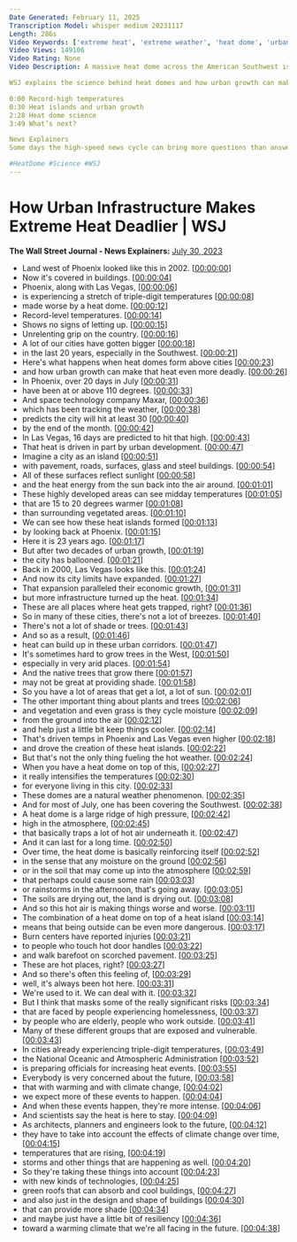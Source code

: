 ```yaml
---
Date Generated: February 11, 2025
Transcription Model: whisper medium 20231117
Length: 286s
Video Keywords: ['extreme heat', 'extreme weather', 'heat dome', 'urban growth', 'growing cities', 'wsj', 'wsj explains', 'extreme heat dealier', 'american southwest', 'las vegas', 'las vegas weather', 'phoenix', 'phoenix heat', 'las vegas news', 'phoenix weather', 'maxar satellite', 'maxar technologies', 'maxar stock', 'heat island', 'heat dome on heat island', 'heat dome map', 'heat dome 2023', 'heat dome us', 'heat island effect', 'heat island nyc', 'heat island map', 'triple digit temperatures', 'record level temperature', 'heat wave', 'scnc']
Video Views: 149106
Video Rating: None
Video Description: A massive heat dome across the American Southwest is driving temperatures in Phoenix and Las Vegas to record triple-digit highs. New Maxar satellite photos show how the growth of these large cities is contributing to the extreme weather. The combination of a heat dome on top of a heat island means being outside can be even more dangerous.

WSJ explains the science behind heat domes and how urban growth can make that heat even more deadly.

0:00 Record-high temperatures
0:30 Heat islands and urban growth
2:28 Heat dome science
3:49 What’s next?

News Explainers
Some days the high-speed news cycle can bring more questions than answers. WSJ’s news explainers break down the day's biggest stories into bite-size pieces to help you make sense of the news.

#HeatDome #Science #WSJ
---
```


# How Urban Infrastructure Makes Extreme Heat Deadlier | WSJ
**The Wall Street Journal - News Explainers:** [July 30, 2023](https://www.youtube.com/watch?v=Jv6eVvLI4fg)
*  Land west of Phoenix looked like this in 2002. [[00:00:00](https://www.youtube.com/watch?v=Jv6eVvLI4fg&t=0.0s)]
*  Now it's covered in buildings. [[00:00:04](https://www.youtube.com/watch?v=Jv6eVvLI4fg&t=4.44s)]
*  Phoenix, along with Las Vegas, [[00:00:06](https://www.youtube.com/watch?v=Jv6eVvLI4fg&t=6.88s)]
*  is experiencing a stretch of triple-digit temperatures [[00:00:08](https://www.youtube.com/watch?v=Jv6eVvLI4fg&t=8.84s)]
*  made worse by a heat dome. [[00:00:12](https://www.youtube.com/watch?v=Jv6eVvLI4fg&t=12.120000000000001s)]
*  Record-level temperatures. [[00:00:14](https://www.youtube.com/watch?v=Jv6eVvLI4fg&t=14.040000000000001s)]
*  Shows no signs of letting up. [[00:00:15](https://www.youtube.com/watch?v=Jv6eVvLI4fg&t=15.32s)]
*  Unrelenting grip on the country. [[00:00:16](https://www.youtube.com/watch?v=Jv6eVvLI4fg&t=16.96s)]
*  A lot of our cities have gotten bigger [[00:00:18](https://www.youtube.com/watch?v=Jv6eVvLI4fg&t=18.92s)]
*  in the last 20 years, especially in the Southwest. [[00:00:21](https://www.youtube.com/watch?v=Jv6eVvLI4fg&t=21.2s)]
*  Here's what happens when heat domes form above cities [[00:00:23](https://www.youtube.com/watch?v=Jv6eVvLI4fg&t=23.400000000000002s)]
*  and how urban growth can make that heat even more deadly. [[00:00:26](https://www.youtube.com/watch?v=Jv6eVvLI4fg&t=26.28s)]
*  In Phoenix, over 20 days in July [[00:00:31](https://www.youtube.com/watch?v=Jv6eVvLI4fg&t=31.240000000000002s)]
*  have been at or above 110 degrees. [[00:00:33](https://www.youtube.com/watch?v=Jv6eVvLI4fg&t=33.36s)]
*  And space technology company Maxar, [[00:00:36](https://www.youtube.com/watch?v=Jv6eVvLI4fg&t=36.36s)]
*  which has been tracking the weather, [[00:00:38](https://www.youtube.com/watch?v=Jv6eVvLI4fg&t=38.52s)]
*  predicts the city will hit at least 30 [[00:00:40](https://www.youtube.com/watch?v=Jv6eVvLI4fg&t=40.0s)]
*  by the end of the month. [[00:00:42](https://www.youtube.com/watch?v=Jv6eVvLI4fg&t=42.0s)]
*  In Las Vegas, 16 days are predicted to hit that high. [[00:00:43](https://www.youtube.com/watch?v=Jv6eVvLI4fg&t=43.68000000000001s)]
*  That heat is driven in part by urban development. [[00:00:47](https://www.youtube.com/watch?v=Jv6eVvLI4fg&t=47.88s)]
*  Imagine a city as an island [[00:00:51](https://www.youtube.com/watch?v=Jv6eVvLI4fg&t=51.44s)]
*  with pavement, roads, surfaces, glass and steel buildings. [[00:00:54](https://www.youtube.com/watch?v=Jv6eVvLI4fg&t=54.04s)]
*  All of these surfaces reflect sunlight [[00:00:58](https://www.youtube.com/watch?v=Jv6eVvLI4fg&t=58.64s)]
*  and the heat energy from the sun back into the air around. [[00:01:01](https://www.youtube.com/watch?v=Jv6eVvLI4fg&t=61.44s)]
*  These highly developed areas can see midday temperatures [[00:01:05](https://www.youtube.com/watch?v=Jv6eVvLI4fg&t=65.24s)]
*  that are 15 to 20 degrees warmer [[00:01:08](https://www.youtube.com/watch?v=Jv6eVvLI4fg&t=68.4s)]
*  than surrounding vegetated areas. [[00:01:10](https://www.youtube.com/watch?v=Jv6eVvLI4fg&t=70.72s)]
*  We can see how these heat islands formed [[00:01:13](https://www.youtube.com/watch?v=Jv6eVvLI4fg&t=73.48s)]
*  by looking back at Phoenix. [[00:01:15](https://www.youtube.com/watch?v=Jv6eVvLI4fg&t=75.4s)]
*  Here it is 23 years ago. [[00:01:17](https://www.youtube.com/watch?v=Jv6eVvLI4fg&t=77.12s)]
*  But after two decades of urban growth, [[00:01:19](https://www.youtube.com/watch?v=Jv6eVvLI4fg&t=79.44s)]
*  the city has ballooned. [[00:01:21](https://www.youtube.com/watch?v=Jv6eVvLI4fg&t=81.48s)]
*  Back in 2000, Las Vegas looks like this. [[00:01:24](https://www.youtube.com/watch?v=Jv6eVvLI4fg&t=84.0s)]
*  And now its city limits have expanded. [[00:01:27](https://www.youtube.com/watch?v=Jv6eVvLI4fg&t=87.8s)]
*  That expansion paralleled their economic growth, [[00:01:31](https://www.youtube.com/watch?v=Jv6eVvLI4fg&t=91.24s)]
*  but more infrastructure turned up the heat. [[00:01:34](https://www.youtube.com/watch?v=Jv6eVvLI4fg&t=94.16s)]
*  These are all places where heat gets trapped, right? [[00:01:36](https://www.youtube.com/watch?v=Jv6eVvLI4fg&t=96.64s)]
*  So in many of these cities, there's not a lot of breezes. [[00:01:40](https://www.youtube.com/watch?v=Jv6eVvLI4fg&t=100.2s)]
*  There's not a lot of shade or trees. [[00:01:43](https://www.youtube.com/watch?v=Jv6eVvLI4fg&t=103.76s)]
*  And so as a result, [[00:01:46](https://www.youtube.com/watch?v=Jv6eVvLI4fg&t=106.24000000000001s)]
*  heat can build up in these urban corridors. [[00:01:47](https://www.youtube.com/watch?v=Jv6eVvLI4fg&t=107.56s)]
*  It's sometimes hard to grow trees in the West, [[00:01:50](https://www.youtube.com/watch?v=Jv6eVvLI4fg&t=110.60000000000001s)]
*  especially in very arid places. [[00:01:54](https://www.youtube.com/watch?v=Jv6eVvLI4fg&t=114.72s)]
*  And the native trees that grow there [[00:01:57](https://www.youtube.com/watch?v=Jv6eVvLI4fg&t=117.16s)]
*  may not be great at providing shade. [[00:01:58](https://www.youtube.com/watch?v=Jv6eVvLI4fg&t=118.88s)]
*  So you have a lot of areas that get a lot, a lot of sun. [[00:02:01](https://www.youtube.com/watch?v=Jv6eVvLI4fg&t=121.32000000000001s)]
*  The other important thing about plants and trees [[00:02:06](https://www.youtube.com/watch?v=Jv6eVvLI4fg&t=126.16s)]
*  and vegetation and even grass is they cycle moisture [[00:02:09](https://www.youtube.com/watch?v=Jv6eVvLI4fg&t=129.44s)]
*  from the ground into the air [[00:02:12](https://www.youtube.com/watch?v=Jv6eVvLI4fg&t=132.68s)]
*  and help just a little bit keep things cooler. [[00:02:14](https://www.youtube.com/watch?v=Jv6eVvLI4fg&t=134.76s)]
*  That's driven temps in Phoenix and Las Vegas even higher [[00:02:18](https://www.youtube.com/watch?v=Jv6eVvLI4fg&t=138.32s)]
*  and drove the creation of these heat islands. [[00:02:22](https://www.youtube.com/watch?v=Jv6eVvLI4fg&t=142.16s)]
*  But that's not the only thing fueling the hot weather. [[00:02:24](https://www.youtube.com/watch?v=Jv6eVvLI4fg&t=144.72s)]
*  When you have a heat dome on top of this, [[00:02:27](https://www.youtube.com/watch?v=Jv6eVvLI4fg&t=147.95999999999998s)]
*  it really intensifies the temperatures [[00:02:30](https://www.youtube.com/watch?v=Jv6eVvLI4fg&t=150.72s)]
*  for everyone living in this city. [[00:02:33](https://www.youtube.com/watch?v=Jv6eVvLI4fg&t=153.44s)]
*  These domes are a natural weather phenomenon. [[00:02:35](https://www.youtube.com/watch?v=Jv6eVvLI4fg&t=155.68s)]
*  And for most of July, one has been covering the Southwest. [[00:02:38](https://www.youtube.com/watch?v=Jv6eVvLI4fg&t=158.24s)]
*  A heat dome is a large ridge of high pressure, [[00:02:42](https://www.youtube.com/watch?v=Jv6eVvLI4fg&t=162.04s)]
*  high in the atmosphere, [[00:02:45](https://www.youtube.com/watch?v=Jv6eVvLI4fg&t=165.6s)]
*  that basically traps a lot of hot air underneath it. [[00:02:47](https://www.youtube.com/watch?v=Jv6eVvLI4fg&t=167.16s)]
*  And it can last for a long time. [[00:02:50](https://www.youtube.com/watch?v=Jv6eVvLI4fg&t=170.6s)]
*  Over time, the heat dome is basically reinforcing itself [[00:02:52](https://www.youtube.com/watch?v=Jv6eVvLI4fg&t=172.76s)]
*  in the sense that any moisture on the ground [[00:02:56](https://www.youtube.com/watch?v=Jv6eVvLI4fg&t=176.96s)]
*  or in the soil that may come up into the atmosphere [[00:02:59](https://www.youtube.com/watch?v=Jv6eVvLI4fg&t=179.96s)]
*  that perhaps could cause some rain [[00:03:03](https://www.youtube.com/watch?v=Jv6eVvLI4fg&t=183.48000000000002s)]
*  or rainstorms in the afternoon, that's going away. [[00:03:05](https://www.youtube.com/watch?v=Jv6eVvLI4fg&t=185.2s)]
*  The soils are drying out, the land is drying out. [[00:03:08](https://www.youtube.com/watch?v=Jv6eVvLI4fg&t=188.0s)]
*  And so this hot air is making things worse and worse. [[00:03:11](https://www.youtube.com/watch?v=Jv6eVvLI4fg&t=191.32s)]
*  The combination of a heat dome on top of a heat island [[00:03:14](https://www.youtube.com/watch?v=Jv6eVvLI4fg&t=194.48s)]
*  means that being outside can be even more dangerous. [[00:03:17](https://www.youtube.com/watch?v=Jv6eVvLI4fg&t=197.6s)]
*  Burn centers have reported injuries [[00:03:21](https://www.youtube.com/watch?v=Jv6eVvLI4fg&t=201.2s)]
*  to people who touch hot door handles [[00:03:22](https://www.youtube.com/watch?v=Jv6eVvLI4fg&t=202.95999999999998s)]
*  and walk barefoot on scorched pavement. [[00:03:25](https://www.youtube.com/watch?v=Jv6eVvLI4fg&t=205.0s)]
*  These are hot places, right? [[00:03:27](https://www.youtube.com/watch?v=Jv6eVvLI4fg&t=207.72s)]
*  And so there's often this feeling of, [[00:03:29](https://www.youtube.com/watch?v=Jv6eVvLI4fg&t=209.6s)]
*  well, it's always been hot here. [[00:03:31](https://www.youtube.com/watch?v=Jv6eVvLI4fg&t=211.35999999999999s)]
*  We're used to it. We can deal with it. [[00:03:32](https://www.youtube.com/watch?v=Jv6eVvLI4fg&t=212.64s)]
*  But I think that masks some of the really significant risks [[00:03:34](https://www.youtube.com/watch?v=Jv6eVvLI4fg&t=214.39999999999998s)]
*  that are faced by people experiencing homelessness, [[00:03:37](https://www.youtube.com/watch?v=Jv6eVvLI4fg&t=217.72s)]
*  by people who are elderly, people who work outside. [[00:03:41](https://www.youtube.com/watch?v=Jv6eVvLI4fg&t=221.07999999999998s)]
*  Many of these different groups that are exposed and vulnerable. [[00:03:43](https://www.youtube.com/watch?v=Jv6eVvLI4fg&t=223.92s)]
*  In cities already experiencing triple-digit temperatures, [[00:03:49](https://www.youtube.com/watch?v=Jv6eVvLI4fg&t=229.12s)]
*  the National Oceanic and Atmospheric Administration [[00:03:52](https://www.youtube.com/watch?v=Jv6eVvLI4fg&t=232.64s)]
*  is preparing officials for increasing heat events. [[00:03:55](https://www.youtube.com/watch?v=Jv6eVvLI4fg&t=235.84s)]
*  Everybody is very concerned about the future, [[00:03:58](https://www.youtube.com/watch?v=Jv6eVvLI4fg&t=238.96s)]
*  that with warming and with climate change, [[00:04:02](https://www.youtube.com/watch?v=Jv6eVvLI4fg&t=242.07999999999998s)]
*  we expect more of these events to happen. [[00:04:04](https://www.youtube.com/watch?v=Jv6eVvLI4fg&t=244.8s)]
*  And when these events happen, they're more intense. [[00:04:06](https://www.youtube.com/watch?v=Jv6eVvLI4fg&t=246.88s)]
*  And scientists say the heat is here to stay. [[00:04:09](https://www.youtube.com/watch?v=Jv6eVvLI4fg&t=249.72s)]
*  As architects, planners and engineers look to the future, [[00:04:12](https://www.youtube.com/watch?v=Jv6eVvLI4fg&t=252.64s)]
*  they have to take into account the effects of climate change over time, [[00:04:15](https://www.youtube.com/watch?v=Jv6eVvLI4fg&t=255.67999999999998s)]
*  temperatures that are rising, [[00:04:19](https://www.youtube.com/watch?v=Jv6eVvLI4fg&t=259.4s)]
*  storms and other things that are happening as well. [[00:04:20](https://www.youtube.com/watch?v=Jv6eVvLI4fg&t=260.96s)]
*  So they're taking these things into account [[00:04:23](https://www.youtube.com/watch?v=Jv6eVvLI4fg&t=263.76s)]
*  with new kinds of technologies, [[00:04:25](https://www.youtube.com/watch?v=Jv6eVvLI4fg&t=265.56s)]
*  green roofs that can absorb and cool buildings, [[00:04:27](https://www.youtube.com/watch?v=Jv6eVvLI4fg&t=267.52s)]
*  and also just in the design and shape of buildings [[00:04:30](https://www.youtube.com/watch?v=Jv6eVvLI4fg&t=270.64s)]
*  that can provide more shade [[00:04:34](https://www.youtube.com/watch?v=Jv6eVvLI4fg&t=274.2s)]
*  and maybe just have a little bit of resiliency [[00:04:36](https://www.youtube.com/watch?v=Jv6eVvLI4fg&t=276.2s)]
*  toward a warming climate that we're all facing in the future. [[00:04:38](https://www.youtube.com/watch?v=Jv6eVvLI4fg&t=278.8s)]

